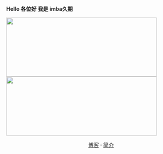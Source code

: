 **Hello 各位好 我是 imba久期**

<img src="https://github-readme-stats.vercel.app/api?username=imba97&show_icons=true&theme=material-palenight" width="400" height="157"><img src="https://github-readme-stats.vercel.app/api/top-langs/?username=imba97&count_private=true&layout=compact&theme=default" width="400" height="157">

<p align="center">
  <a href="https://imba97.cn" target="_blank">博客</a> · <a href="https://imba97.me" target="_blank">简介</a>
</p>
